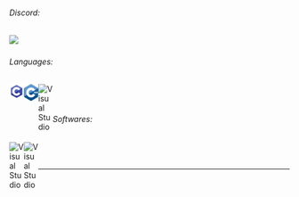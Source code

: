 ###### Discord:
<p align="left">
  <a href="https://github.com/OfficialDyn">
    <img src="https://cdn.discordapp.com/attachments/838890917841993789/955028715006476298/unknown.png"/>
     </a>
</p>

###### Languages:

<a href="https://www.cprogramming.com/" target="_blank"> <img align="left" alt="C" width="26px" src="https://github.com/Aakarsh-B/trying-repos/blob/master/c-programming.png"/> </a>
<a href="https://www.w3schools.com/cpp/" target="_blank"> <img align="left" alt="C++" width="26px" src="https://github.com/Aakarsh-B/trying-repos/blob/master/c++.png"/> </a>
<img align="left" alt="Visual Studio" width="26px" src="https://cdn.discordapp.com/attachments/838890917841993789/949056066090565672/58480979cef1014c0b5e4901.png" />
<br />
<br />
###### Softwares:

<img align="left" alt="Visual Studio" width="26px" src="https://cdn.discordapp.com/attachments/861416164771758111/927386834760261632/58482afbcef1014c0b5e4a21.png" />
<img align="left" alt="Visual Studio" width="26px" src="https://cdn.discordapp.com/attachments/838890917841993789/949058442008617000/Daco_4674806.png" />

<br />
<br />

---
